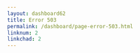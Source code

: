 ```yaml
---
layout: dashboard62
title: Error 503
permalink: /dashboard/page-error-503.html
linknum: 2
linkchad: 2
---
```

